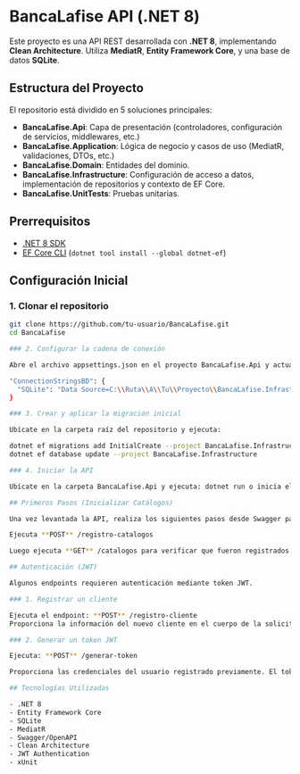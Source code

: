 # BancaLafise API (.NET 8)

Este proyecto es una API REST desarrollada con **.NET 8**, implementando **Clean Architecture**. Utiliza **MediatR**, **Entity Framework Core**, y una base de datos **SQLite**.

## Estructura del Proyecto

El repositorio está dividido en 5 soluciones principales:

- **BancaLafise.Api**: Capa de presentación (controladores, configuración de servicios, middlewares, etc.)
- **BancaLafise.Application**: Lógica de negocio y casos de uso (MediatR, validaciones, DTOs, etc.)
- **BancaLafise.Domain**: Entidades del dominio.
- **BancaLafise.Infrastructure**: Configuración de acceso a datos, implementación de repositorios y contexto de EF Core.
- **BancaLafise.UnitTests**: Pruebas unitarias.

## Prerrequisitos

- [.NET 8 SDK](https://dotnet.microsoft.com/en-us/download/dotnet/8.0)
- [EF Core CLI](https://learn.microsoft.com/en-us/ef/core/cli/dotnet) (`dotnet tool install --global dotnet-ef`)

## Configuración Inicial

### 1. Clonar el repositorio

```bash
git clone https://github.com/tu-usuario/BancaLafise.git
cd BancaLafise

### 2. Configurar la cadena de conexión

Abre el archivo appsettings.json en el proyecto BancaLafise.Api y actualiza la ruta de la base de datos SQLite según tu entorno:

"ConnectionStringsBD": {
  "SQLite": "Data Source=C:\\Ruta\\A\\Tu\\Proyecto\\BancaLafise.Infrastructure\\LAFISE.db"
}

### 3. Crear y aplicar la migración inicial

Ubícate en la carpeta raíz del repositorio y ejecuta:

dotnet ef migrations add InitialCreate --project BancaLafise.Infrastructure
dotnet ef database update --project BancaLafise.Infrastructure

### 4. Iniciar la API

Ubícate en la carpeta BancaLafise.Api y ejecuta: dotnet run o inicia el proyecto desde visual studio como https

## Primeros Pasos (Inicializar Catálogos)

Una vez levantada la API, realiza los siguientes pasos desde Swagger para inicializar los catálogos:

Ejecuta **POST** /registro-catalogos

Luego ejecuta **GET** /catalogos para verificar que fueron registrados correctamente.

## Autenticación (JWT)

Algunos endpoints requieren autenticación mediante token JWT.

### 1. Registrar un cliente

Ejecuta el endpoint: **POST** /registro-cliente
Proporciona la información del nuevo cliente en el cuerpo de la solicitud.

### 2. Generar un token JWT

Ejecuta: **POST** /generar-token

Proporciona las credenciales del usuario registrado previamente. El token recibido debe ser usado en las llamadas protegidas como Authorization: Bearer <tu_token>.

## Tecnologías Utilizadas

- .NET 8
- Entity Framework Core
- SQLite
- MediatR
- Swagger/OpenAPI
- Clean Architecture
- JWT Authentication
- xUnit